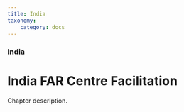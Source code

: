```yaml
---
title: India
taxonomy:
    category: docs
---
```


### India

# India FAR Centre Facilitation

Chapter description.